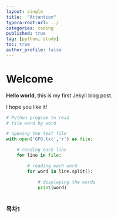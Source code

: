 ```yaml
---
layout: single
title:  "Attention"
typora-root-url: ../
categories: coding
published: true
tag: [python, study]
toc: true
author_profile: false
---
```


# Welcome

**Hello world**, this is my first Jekyll blog post.

I hope you like it!



```python
# Python program to read
# file word by word

# opening the text file
with open('GFG.txt','r') as file:

	# reading each line
	for line in file:

		# reading each word	
		for word in line.split():

			# displaying the words		
			print(word)
            
```
### 목차1
